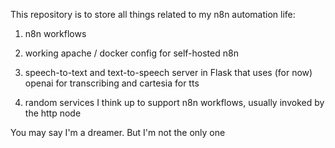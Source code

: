 This repository is to store all things related to my n8n automation life:

1) n8n workflows

2) working apache / docker config for self-hosted n8n

3) speech-to-text and text-to-speech server in Flask that uses (for now) openai for transcribing and cartesia for tts

4) random services I think up to support n8n workflows, usually invoked by the http node

You may say I'm a dreamer. But I'm not the only one
